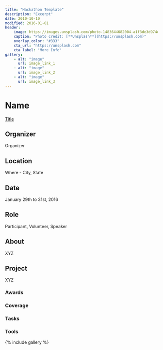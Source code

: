 ```yaml
---
title: "Hackathon Template"
description: "Excerpt"
date: 2010-10-10
modified: 2016-01-01
header:
	image: https://images.unsplash.com/photo-1483644682004-a1f3de3d974e?dpr=1&auto=compress,format&fit=max&w=1000&q=80&cs=tinysrgb&crop=
	caption: "Photo credit: [**Unsplash**](https://unsplash.com)"
	overlay_color: "#333"
	cta_url: "https://unsplash.com"
	cta_label: "More Info"
gallery:
	- alt: "image"
	  url: image_link_1
	- alt: "image"
	  url: image_link_2
	- alt: "image"
	  url: image_link_3
---
```


# Name

<a title="Title" href="link" target="_blank" rel="noopener">Title</a>

## Organizer

Organizer

## Location

Where - City, State

## Date

January 29th to 31st, 2016

## Role

Participant, Volunteer, Speaker

## About

XYZ

## Project

XYZ

### Awards

### Coverage

### Tasks

### Tools

{% include gallery %}
